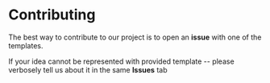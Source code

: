 # Contributing
The best way to contribute to our project is to open an **issue** with one of the templates.

If your idea cannot be represented with provided template -- please verbosely tell us about it in the same **Issues** tab

